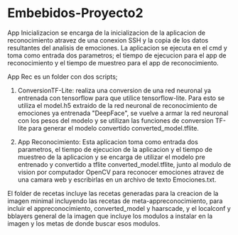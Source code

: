 # Embebidos-Proyecto2
App Inicializacion se encarga de la inicializacion de la aplicacion de reconocimiento atravez de una conexion SSH y la copia de los datos resultantes del analisis de emociones. La aplicacion se ejecuta en el cmd y toma como entrada dos parametros; el tiempo de ejecucion para el app de reconocimiento y el tiempo de muestreo para el app de reconocimiento.

App Rec es un folder con dos scripts;
1) ConversionTF-Lite: realiza una conversion de una red neuronal ya entrenada con tensorflow para que utilice tensorflow-lite. Para esto se utiliza el model.h5 extraido de la red neuronal de reconocimiento de emociones ya entrenada "DeepFace", se vuelve a armar la red neuronal con los pesos del modelo y se utilizan las funciones de conversion TF-lite para generar el modelo convertido converted_model.tflite.

2) App Reconocimiento: Esta aplicacion toma como entrada dos parametros, el tiempo de ejecucion de la aplicacion y el tiempo de muestreo de la aplicacion y se encarga de utilizar el modelo pre entrenado y convertido a tflite converted_model.tflite, junto al modulo de vision por computador OpenCV para reconocer emociones atravez de una camara web y escribirlas en un archivo de texto Emociones.txt. 

El folder de recetas incluye las recetas generadas para la creacion de la imagen minimal incluyendo las recetas de meta-appreconocimiento, para incluir el appreconocimiento, converted_model y haarscade, y el localconf y bblayers general de la imagen que incluye los modulos a instalar en la imagen y los metas de donde buscar esos modulos. 
